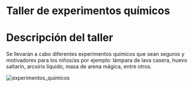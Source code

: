# Taller de experimentos químicos


# Descripción del taller

Se llevarán a cabo diferentes experimentos químicos que sean seguros y motivadores para los niños/as por ejemplo: lámpara de lava casera, huevo saltarín, arcoíris líquido, masa de arena mágica, entre otros.

![experimentos_quimicos](/Ludoteca-tolon-tolon/assets/images/experimentos_quimicos.jpg)
